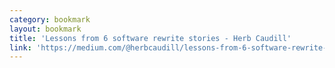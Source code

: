 ```yaml
---
category: bookmark
layout: bookmark
title: 'Lessons from 6 software rewrite stories - Herb Caudill'
link: 'https://medium.com/@herbcaudill/lessons-from-6-software-rewrite-stories-635e4c8f7c22'
---
```

